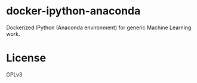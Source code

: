 # docker-ipython-anaconda

Dockerized IPython (Anaconda environment) for generic Machine Learning work.

# License

GPLv3
